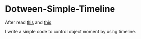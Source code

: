 # Dotween-Simple-Timeline

After read [this](http://ichika292.hatenablog.com/entry/2017/11/15/180337) and [this](https://stepism.sakura.ne.jp/adiary/0161)

I write a simple code to control object moment by using timeline. 
